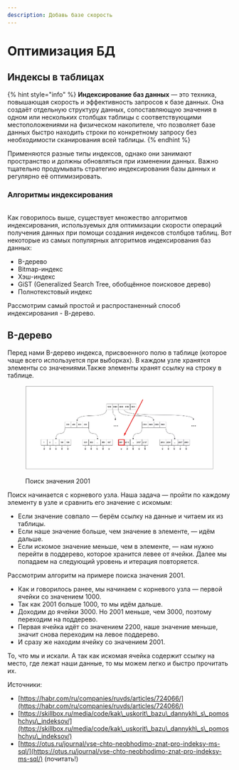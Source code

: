 ```yaml
---
description: Добавь базе скорость
---
```


# Оптимизация БД

## Индексы в таблицах

{% hint style="info" %}
**Индексирование баз данных** — это техника, повышающая скорость и эффективность запросов к базе данных. Она создаёт отдельную структуру данных, сопоставляющую значения в одном или нескольких столбцах таблицы с соответствующими местоположениями на физическом накопителе, что позволяет базе данных быстро находить строки по конкретному запросу без необходимости сканирования всей таблицы.&#x20;
{% endhint %}

Применяются разные типы индексов, однако они занимают пространство и должны обновляться при изменении данных. Важно тщательно продумывать стратегию индексирования базы данных и регулярно её оптимизировать.

### Алгоритмы индексирования

\
Как говорилось выше, существует множество алгоритмов индексирования, используемых для оптимизации скорости операций получения данных при помощи создания индексов столбцов таблиц. Вот некоторые из самых популярных алгоритмов индексирования баз данных:

* B-дерево
* Bitmap-индекс
* Хэш-индекс
* GiST (Generalized Search Tree, обобщённое поисковое дерево)
* Полнотекстовый индекс

Рассмотрим самый простой и распростаненный способ индексирования - В-дерево.

## B-дерево

Перед нами B-дерево индекса, присвоенного полю в таблице (которое чаще всего используется при выборках). В каждом узле хранятся элементы со значениями.Также элементы хранят ссылку на строку в таблице.

<figure><img src="../../../.gitbook/assets/10012702122019_d58f50d1222620cd1cfe95da3a91221bd0d26e65.png.webp" alt=""><figcaption><p>Поиск значения 2001</p></figcaption></figure>

Поиск начинается с корневого узла. Наша задача — пройти по каждому элементу в узле и сравнить его значение с искомым:

* Если значение совпало — берём ссылку на данные и читаем их из таблицы.
* Если наше значение больше, чем значение в элементе, — идём дальше.
* Если искомое значение меньше, чем в элементе, — нам нужно перейти в поддерево, которое хранится левее от ячейки. Далее мы попадаем на следующий уровень и итерация повторяется.

Рассмотрим алгоритм на примере поиска значения 2001.

* Как и говорилось ранее, мы начинаем с корневого узла — первой ячейки со значением 1000.
* Так как 2001 больше 1000, то мы идём дальше.
* Доходим до ячейки 3000. Но 2001 меньше, чем 3000, поэтому переходим на поддерево.
* Первая ячейка идёт со значением 2200, наше значение меньше, значит снова переходим на левое поддерево.
* И сразу же находим ячейку со значением 2001.

То, что мы и искали. А так как искомая ячейка содержит ссылку на место, где лежат наши данные, то мы можем легко и быстро прочитать их.







Источники:

* [https://habr.com/ru/companies/ruvds/articles/724066/](https://habr.com/ru/companies/ruvds/articles/724066/)
* [https://skillbox.ru/media/code/kak\_uskorit\_bazu\_dannykh\_s\_pomoshchyu\_indeksov/](https://skillbox.ru/media/code/kak\_uskorit\_bazu\_dannykh\_s\_pomoshchyu\_indeksov/)
* [https://otus.ru/journal/vse-chto-neobhodimo-znat-pro-indeksy-ms-sql/](https://otus.ru/journal/vse-chto-neobhodimo-znat-pro-indeksy-ms-sql/) (почитать!)
